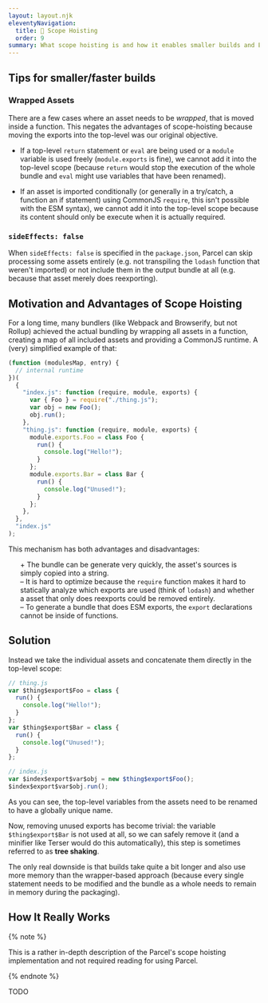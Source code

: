 ```yaml
---
layout: layout.njk
eleventyNavigation:
  title: 🌳 Scope Hoisting
  order: 9
summary: What scope hoisting is and how it enables smaller builds and ESM output
---
```


## Tips for smaller/faster builds

### Wrapped Assets

There are a few cases where an asset needs to be _wrapped_, that is moved inside a function. This negates the advantages of scope-hoisting because moving the exports into the top-level was our original objective.

- If a top-level `return` statement or `eval` are being used or a `module` variable is used freely (`module.exports` is fine), we cannot add it into the top-level scope (because `return` would stop the execution of the whole bundle and `eval` might use variables that have been renamed).

- If an asset is imported conditionally (or generally in a try/catch, a function an if statement) using CommonJS `require`, this isn't possible with the ESM syntax), we cannot add it into the top-level scope because its content should only be execute when it is actually required.

### `sideEffects: false`

When `sideEffects: false` is specified in the `package.json`, Parcel can skip processing some assets entirely (e.g. not transpiling the `lodash` function that weren't imported) or not include them in the output bundle at all (e.g. because that asset merely does reexporting).

## Motivation and Advantages of Scope Hoisting

For a long time, many bundlers (like Webpack and Browserify, but not Rollup) achieved the actual bundling by wrapping all assets in a function, creating a map of all included assets and providing a CommonJS runtime. A (very) simplified example of that:

```js
(function (modulesMap, entry) {
  // internal runtime
})(
  {
    "index.js": function (require, module, exports) {
      var { Foo } = require("./thing.js");
      var obj = new Foo();
      obj.run();
    },
    "thing.js": function (require, module, exports) {
      module.exports.Foo = class Foo {
        run() {
          console.log("Hello!");
        }
      };
      module.exports.Bar = class Bar {
        run() {
          console.log("Unused!");
        }
      };
    },
  },
  "index.js"
);
```

This mechanism has both advantages and disadvantages:

<ul style="list-style: none;">
  <li>
    + The bundle can be generate very quickly, the asset's sources is simply copied into a string.
  </li>
  <li>
    – It is hard to optimize because the <code>require</code> function makes it hard to statically analyze which exports are used (think of <code>lodash</code>) and whether a asset that only does reexports could be removed entirely.
  </li>
  <li>
    – To generate a bundle that does ESM exports, the <code>export</code> declarations cannot be inside of functions.
  </li>
</ul>

## Solution

Instead we take the individual assets and concatenate them directly in the top-level scope:

```js
// thing.js
var $thing$export$Foo = class {
  run() {
    console.log("Hello!");
  }
};
var $thing$export$Bar = class {
  run() {
    console.log("Unused!");
  }
};

// index.js
var $index$export$var$obj = new $thing$export$Foo();
$index$export$var$obj.run();
```

As you can see, the top-level variables from the assets need to be renamed to have a globally unique name.

Now, removing unused exports has become trivial: the variable `$thing$export$Bar` is not used at all, so we can safely remove it (and a minifier like Terser would do this automatically), this step is sometimes referred to as **tree shaking**.

The only real downside is that builds take quite a bit longer and also use more memory than the wrapper-based approach (because every single statement needs to be modified and the bundle as a whole needs to remain in memory during the packaging).

## How It Really Works

{% note %}

This is a rather in-depth description of the Parcel's scope hoisting implementation and not required reading for using Parcel.

{% endnote %}

TODO

<!--
```js
var $id$exports$ = function () {
  var exports = this;
  var module = { exports: this };
  // ...the original asset's content
  return module.exports;
}.call({});
```

```js
// ...variable declarations from the original asset
var $thing$export$Foo;
function $id$exec() {
  $id$exports = {};
  $thing$export$Foo = class {
    run() {
      console.log("Hello!");
    }
  };
  // ...the original asset's content
}

function $id$init() {
  if (!$id$executed) {
    $id$executed = true;
    $id$exec();
  }

  return $id$exports;
}
```
-->
